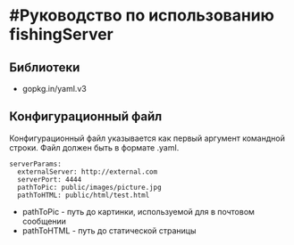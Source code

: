 # #Руководство по использованию fishingServer
## Библиотеки
* gopkg.in/yaml.v3
## Конфигурационный файл
Конфигурационный файл указывается как первый аргумент командной строки.
Файл должен быть в формате .yaml.
```
serverParams:
  externalServer: http://external.com
  serverPort: 4444
  pathToPic: public/images/picture.jpg
  pathToHTML: public/html/test.html
```

* pathToPic - путь до картинки, используемой для в почтовом сообщении
* pathToHTML - путь до статической страницы
